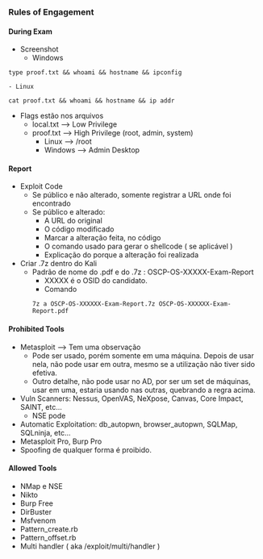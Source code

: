 ### Rules of Engagement

#### During Exam
- Screenshot 
	- Windows
```
type proof.txt && whoami && hostname && ipconfig
```

	- Linux
```
cat proof.txt && whoami && hostname && ip addr
```

- Flags estão nos arquivos 
	- local.txt --> Low Privilege
	- proof.txt --> High Privilege (root, admin, system)
		- Linux --> /root
		- Windows --> Admin Desktop


#### Report
- Exploit Code
	- Se público e não alterado, somente registrar a URL onde foi encontrado
	- Se público e alterado: 
		- A URL do original
		- O código modificado
		- Marcar a alteração feita, no código
		- O comando usado para gerar o shellcode ( se aplicável )
		- Explicação do porque a alteração foi realizada
- Criar .7z dentro do Kali
	- Padrão de nome do .pdf e do .7z : OSCP-OS-XXXXX-Exam-Report
		- XXXXX é o OSID do candidato.
		- Comando
		```
		7z a OSCP-OS-XXXXXX-Exam-Report.7z OSCP-OS-XXXXXX-Exam-Report.pdf
		```



#### Prohibited Tools
- Metasploit --> Tem uma observação
	- Pode ser usado, porém somente em uma máquina. Depois de usar nela, não pode usar em outra, mesmo se a utilização não tiver sido efetiva.
	- Outro detalhe, não pode usar no AD, por ser um set de máquinas, usar em uma, estaria usando nas outras, quebrando a regra acima. 
- Vuln Scanners: Nessus, OpenVAS, NeXpose, Canvas, Core Impact, SAINT, etc... 
	- NSE pode
- Automatic Exploitation: db_autopwn, browser_autopwn, SQLMap, SQLninja, etc...
- Metasploit Pro, Burp Pro
- Spoofing de qualquer forma é proibido. 


#### Allowed Tools
- NMap e NSE
- Nikto
- Burp Free
- DirBuster
- Msfvenom
- Pattern_create.rb
- Pattern_offset.rb
- Multi handler ( aka /exploit/multi/handler )